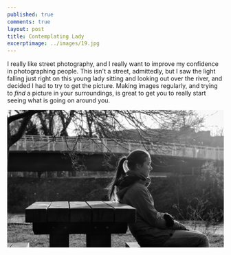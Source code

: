 ```yaml
---
published: true
comments: true
layout: post
title: Contemplating Lady
excerptimage: ../images/19.jpg
---
```


I really like street photography, and I really want to improve my confidence in photographing people. This isn't a street, admittedly, but I saw the light falling just right on this young lady sitting and looking out over the river, and decided I had to try to get the picture. Making images regularly, and trying to _find_ a picture in your surroundings, is great to get you to really start seeing what is going on around you. 

[![Image 19/365	45mm	f/4.5	ISO200	1/400s](../images/19.jpg)](https://www.flickr.com/photos/tmadhavan/15705411714/)